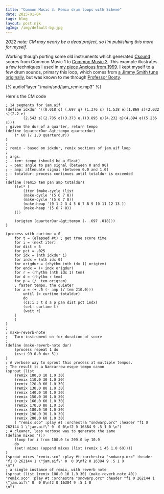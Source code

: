 ```yaml
---
title: "Common Music 3: Remix drum loops with Scheme"
date: 2015-01-04
tags: blog
layout: post.njk
bgImg: /img/default-bg.jpg
---
```


*2022 note: CM may nearly be a dead project, so I'm publishing this more for myself.*


Working though porting some old instruments which generated [Csound](http://www.csounds.com/) scores from Common Music 1 to [Common Music 3](http://commonmusic.sourceforge.net/). 
This example illustrates a few techniques I used in [my piece Anxious from 1999](https://listenfastermusic.bandcamp.com/track/anxious). 
I kept myself to a few drum sounds, primary this loop, which comes from [a Jimmy Smith tune originally](https://www.youtube.com/watch?v=yt8bRoeq6bc), but was known to me through [Professor Booty](https://www.youtube.com/watch?v=OqajEd_DKgk).

{% audioPlayer "/main/snd/jam_remix.mp3" %}

Here's the CM code

```
; 14 segments for jam.aif
(define idxdur '((0.018 q) (.697 q) (1.376 s) (1.538 e)(1.869 s)(2.032 s)(2.2 e)
        (2.543 s)(2.705 q)(3.373 e.)(3.895 e)(4.232 q)(4.894 e)(5.236 s)))
; given the dur of a quarter, return tempo
(define (quarterDur-&gt;tempo quarterdur)
    (* 60 (/ 1.0 quarterdur))
)
;
; remix - based on idxdur, remix sections of jam.aif loop
;
; args:
; - tem: tempo (should be a float)
; - pan: angle to pan signal (between 0 and 90)
; - amp: attenuate signal (between 0.0 and 1.0)
; - totaldur: process continues until totaldur is exceeded
;
(define (remix tem pan amp totaldur)
    (let* (
        (iter (make-cycle (list
        (make-cycle '(5 6 7 8))
        (make-cycle '(5 6 7 8))
        (make-heap '(0 1 2 3 4 5 6 7 8 9 10 11 12 13 ))
        (make-heap '(5 6 7 8))
    )))      

    (origtem (quarterDur-&gt;tempo (- .697 .018)))
)

(process with curtime = 0
    for t = (elapsed #t) ; get true score time
    for i = (next iter)
    for dist = 5
    for pct = .025
    for idx = (nth idxdur i)
    for indx = (nth idx 0)
    for origdur = (rhythm (nth idx 1) origtem)
    for endx = (+ indx origdur)
    for r = (rhythm (nth idx 1) tem)
    for d = (rhythm r tem)
    for p = (/  tem origtem)
    ; faster tempo, the quieter
    for a = (+ .5 (- amp (/ tem 210.0)))
        until (> curtime totaldur)
        do
        (cs:i 3 t d a p pan dist pct indx)
        (set! curtime t)
        (wait r)
    )
    )
)
;
; make-reverb-note
;   Turn instrument on for duration of score
;
(define (make-reverb-note dur)
    (process repeat 1 do
    (cs:i 99 0.0 dur 5))
)
; A verbose way to sprout this process at multiple tempos.
; The result is a Nancarrow-esque tempo canon
(sprout (list
    (remix 100.0 10 1.0 30)
    (remix 110.0 30 1.0 30)
    (remix 120.0 60 1.0 30)
    (remix 130.0 80 1.0 30)
    (remix 140.0 10 1.0 30)
    (remix 150.0 30 1.0 30)
    (remix 160.0 60 1.0 30)
    (remix 170.0 80 1.0 30)
    (remix 180.0 10 1.0 30)
    (remix 190.0 30 1.0 30)
    (remix 200.0 60 1.0 30)
    ) "remix.sco" :play #t :orchestra "sndwarp.orc" :header "f1 0 262144 1 \"jam.aif\" 0  0 0\nf2 0 16384 9 .5 1 0 \n")
; A cleaner, less verbose way to generate the same
(define mixes '())
    (loop for i from 100.0 to 200.0 by 10.0
    do
    (set! mixes (append mixes (list (remix i 45 1.0 60))))
)
(sprout mixes "remix.sco" :play #t :orchestra "sndwarp.orc" :header "f1 0 262144 1 \"jam.aif\" 0  0 0\nf2 0 16384 9 .5 1 0
\n")
; a single instance of remix, with reverb note
(sprout (list (remix 100.0 10 1.0 30) (make-reverb-note 40)) "remix.sco" :play #t :orchestra "sndwarp.orc" :header "f1 0 262144 1 \"jam.aif\" 0  0 0\nf2 0 16384 9 .5 1 0
\n")
```